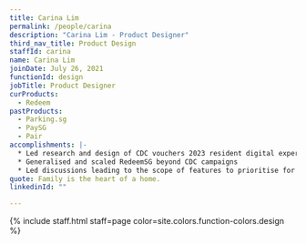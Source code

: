 ```yaml
---
title: Carina Lim
permalink: /people/carina
description: "Carina Lim - Product Designer"
third_nav_title: Product Design
staffId: carina
name: Carina Lim
joinDate: July 26, 2021
functionId: design
jobTitle: Product Designer
curProducts:
  - Redeem
pastProducts:
  - Parking.sg
  - PaySG
  - Pair
accomplishments: |-
  * Led research and design of CDC vouchers 2023 resident digital experience
  * Generalised and scaled RedeemSG beyond CDC campaigns
  * Led discussions leading to the scope of features to prioritise for Pair MVP
quote: Family is the heart of a home.
linkedinId: ""

---
```


{% include staff.html staff=page color=site.colors.function-colors.design %}

